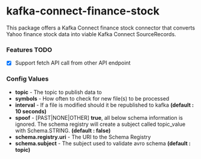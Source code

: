# kafka-connect-finance-stock
This package offers a Kafka Connect finance stock connector that converts Yahoo finance stock data into viable Kafka Connect
SourceRecords.

### Features TODO
- [x] Support fetch API call from other API endpoint

### Config Values ###
* __topic__ - The topic to publish data to
* __symbols__ - How often to check for new file(s) to be processed
* __interval__ - If a file is modified should it be republished to kafka __(default : 10 seconds)__
* __spoof__ - [PAST|NONE|OTHER] **true**, all below schema information is ignored.
The schema registry will create a subject called topic_value with Schema.STRING. __(default : false)__ 
* __schema.registry.uri__ - The URI to the Schema Registry  
* __schema.subject__ - The subject used to validate avro schema __(default : topic)__

